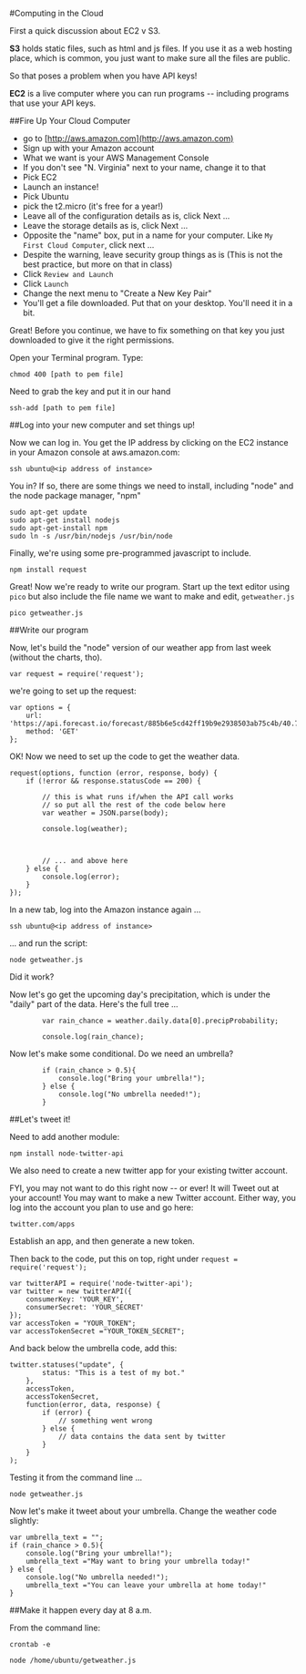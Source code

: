 #Computing in the Cloud

First a quick discussion about EC2 v S3.

**S3** holds static files, such as html and js files. If you use it as a web hosting place, which is common, you just want to make sure all the files are public.

So that poses a problem when you have API keys!

**EC2** is a live computer where you can run programs -- including programs that use your API keys. 

##Fire Up Your Cloud Computer

- go to [http://aws.amazon.com](http://aws.amazon.com)
- Sign up with your Amazon account
- What we want is your AWS Management Console
- If you don't see "N. Virginia" next to your name, change it to that
- Pick EC2
- Launch an instance!
- Pick Ubuntu
- pick the t2.micro (it's free for a year!)
- Leave all of the configuration details as is, click Next ...
- Leave the storage details as is, click Next ...
- Opposite the "name" box, put in a name for your computer. Like `My First Cloud Computer`, click next ...
- Despite the warning, leave security group things as is (This is not the best practice, but more on that in class)
- Click `Review and Launch`
- Click `Launch`
- Change the next menu to "Create a New Key Pair"
- You'll get a file downloaded. Put that on your desktop. You'll need it in a bit.

Great! Before you continue, we have to fix something on that key you just downloaded to give it the right permissions.

Open your Terminal program. Type:

    chmod 400 [path to pem file]

Need to grab the key and put it in our hand

    ssh-add [path to pem file]
    
##Log into your new computer and set things up!

Now we can log in. You get the IP address by clicking on the EC2 instance in your Amazon console at aws.amazon.com:

    ssh ubuntu@<ip address of instance>
        
You in? If so, there are some things we need to install, including "node" and the node package manager, "npm"

    sudo apt-get update
    sudo apt-get install nodejs
    sudo apt-get-install npm
    sudo ln -s /usr/bin/nodejs /usr/bin/node

Finally, we're using some pre-programmed javascript to include.

    npm install request
    
Great! Now we're ready to write our program. Start up the text editor using `pico` but also include the file name we want to make and edit, `getweather.js`

    pico getweather.js
    
##Write our program

Now, let's build the "node" version of our weather app from last week (without the charts, tho).

    var request = require('request');

we're going to set up the request:

    var options = {
    	url: 'https://api.forecast.io/forecast/885b6e5cd42ff19b9e2938503ab75c4b/40.7056,-73.978',
    	method: 'GET'
    };
    
OK! Now we need to set up the code to get the weather data.

    request(options, function (error, response, body) {
        if (!error && response.statusCode == 200) {

            // this is what runs if/when the API call works
            // so put all the rest of the code below here
    		var weather = JSON.parse(body);
    		
    		console.log(weather);
    		
    		
    		
    		// ... and above here
    	} else {
            console.log(error);
        }
    });
    		
In a new tab, log into the Amazon instance again ... 

    ssh ubuntu@<ip address of instance>

... and run the script:

    node getweather.js

Did it work?
    		
Now let's go get the upcoming day's precipitation, which is under the "daily" part of the data. Here's the full tree ...

    		var rain_chance = weather.daily.data[0].precipProbability;

    		console.log(rain_chance);
    		
Now let's make some conditional. Do we need an umbrella?

    		if (rain_chance > 0.5){
    			console.log("Bring your umbrella!");
    		} else {
    			console.log("No umbrella needed!");
    		}
    	

##Let's tweet it!

Need to add another module:

    npm install node-twitter-api
    
We also need to create a new twitter app for your existing twitter account. 

FYI, you may not want to do this right now -- or ever! It will Tweet out at your account! You may want to make a new Twitter account. Either way, you log into the account you plan to use and go here:

    twitter.com/apps
    
Establish an app, and then generate a new token. 

Then back to the code, put this on top, right under `request = require('request');`

    var twitterAPI = require('node-twitter-api');
    var twitter = new twitterAPI({
        consumerKey: 'YOUR_KEY',
        consumerSecret: 'YOUR_SECRET'
    });
    var accessToken = "YOUR_TOKEN";
    var accessTokenSecret ="YOUR_TOKEN_SECRET";
    
And back below the umbrella code, add this:

	twitter.statuses("update", {
	        status: "This is a test of my bot."
	    },
	    accessToken,
	    accessTokenSecret,
	    function(error, data, response) {
	        if (error) {
	            // something went wrong
	        } else {
	            // data contains the data sent by twitter
	        }
	    }
	);
	
Testing it from the command line ...
    
    node getweather.js

Now let's make it tweet about your umbrella. Change the weather code slightly:

    var umbrella_text = "";
    if (rain_chance > 0.5){
    	console.log("Bring your umbrella!");
    	umbrella_text ="May want to bring your umbrella today!"
    } else {
    	console.log("No umbrella needed!");
    	umbrella_text ="You can leave your umbrella at home today!"
    }


##Make it happen every day at 8 a.m.

From the command line:

    crontab -e

    node /home/ubuntu/getweather.js